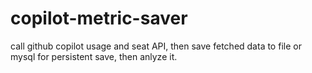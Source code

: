 # copilot-metric-saver
call github copilot usage and seat API, then save fetched data to file  or mysql for persistent save, then anlyze it.

